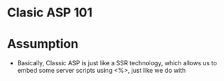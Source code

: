 # Clasic ASP 101

# Assumption
- Basically, Classic ASP is just like a SSR technology, which allows us to embed some server scripts using <%>, just like we do with <script/> in HTML & NextJS

## Programming language
> You can use either VBScript by default or use Javascript

## How to use
1. Specify Scripting Lang. This must be specified before every route
    ```ASP
    <%@ Language= "Javascript" %>
    ```
2. Import other .asp files
    ```ASP
    <-- #include file="relative\filename.asp" -->
    <-- #include virtual="\absolute\filename.asp" -->
    ```
3. Parsing JSON body
    ```ASP
    <!-- #include file="utils\json.asp" -->
    <%
        var body = BindJSONBodyToObject(Request)
    %>
    ```
4. Parsing QueryString to JS Object
    ```ASP
    var queries = BindQueryToObject(req)
    ```
5. RestWrapper - [Sample Router](./RootHandler.asp)
    - Default Error handling
    - Auto JSON Serialization/Deserialization
    - Parsing Body, Query

    x Connection pool, db rows -> object (object mapping)
    x Rewrite URL
    x object -> VB, Request Methods, Data validation
    x logging

    ```ASP
    <!-- #include virtual="\rest\rest.asp" -->
    var handler = function (req,res) {
        var queries = BindQueryToObject(req)

        if(!queries){
            // queries not exists or empty

            throw new HttpError("Missing query", 400)
        } else {
            var responseObj = {
                content: "Rest API server"
            }

            return responseObj
        }
    }
    RestWrapper(Request,Response, handler)
    ```

## References
- [JSON2JS - Customized](https://gist.github.com/atheken/654510)
- [Body2JS](https://stackoverflow.com/a/15818268/12532459)
- [ASPJSON](https://www.aspjson.com/) - Used in case we want to read/write json using VBScript
